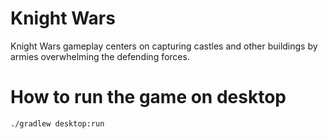 # Knight Wars
Knight Wars gameplay centers on capturing castles and other buildings by armies overwhelming the defending forces.

# How to run the game on desktop
`./gradlew desktop:run`
